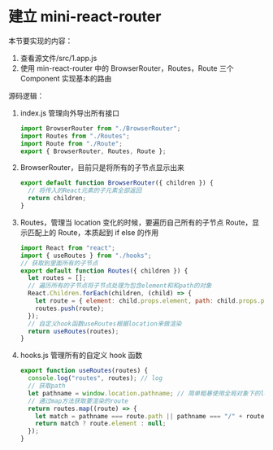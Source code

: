 # 建立 mini-react-router

本节要实现的内容：

1. 查看源文件/src/1.app.js
2. 使用 min-react-router 中的 BrowserRouter，Routes，Route 三个 Component 实现基本的路由

源码逻辑：

1. index.js 管理向外导出所有接口

   ```js
   import BrowserRouter from "./BrowserRouter";
   import Routes from "./Routes";
   import Route from "./Route";
   export { BrowserRouter, Routes, Route };
   ```

2. BrowserRouter，目前只是将所有的子节点显示出来
   ```jsx
   export default function BrowserRouter({ children }) {
     // 将传入的React元素的子元素全部返回
     return children;
   }
   ```
3. Routes，管理当 location 变化的时候，要遍历自己所有的子节点 Route，显示匹配上的 Route，本质起到 if else 的作用

   ```jsx
   import React from "react";
   import { useRoutes } from "./hooks";
   // 获取到里面所有的子节点
   export default function Routes({ children }) {
     let routes = [];
     // 遍历所有的子节点将子节点处理为包含element和和path的对象
     React.Children.forEach(children, (child) => {
       let route = { element: child.props.element, path: child.props.path };
       routes.push(route);
     });
     // 自定义hook函数useRoutes根据location来做渲染
     return useRoutes(routes);
   }
   ```

4. hooks.js 管理所有的自定义 hook 函数

   ```jsx
   export function useRoutes(routes) {
     console.log("routes", routes); // log
     // 获取path
     let pathname = window.location.pathname; // 简单粗暴使用全局对象下的location
     // 通过map方法获取要渲染的route
     return routes.map((route) => {
       let match = pathname === route.path || pathname === "/" + route.path;
       return match ? route.element : null;
     });
   }
   ```
